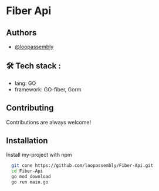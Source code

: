 
# Fiber Api


## Authors

- [@loopassembly](https://www.github.com/loopassembly)


## 🛠 Tech stack :
- lang: GO 
- framework: GO-fiber, Gorm


## Contributing

Contributions are always welcome!

                                     

## Installation

Install my-project with npm

```bash
  git cone https://github.com/loopassembly/Fiber-Api.git
  cd Fiber-Api
  go mod download
  go run main.go
```
    
